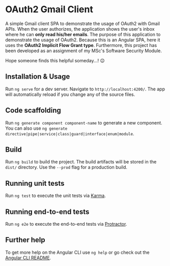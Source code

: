 # OAuth2 Gmail Client

A simple Gmail client SPA to demonstrate the usage of OAuth2 with Gmail APIs. When the user authorizes, the application shows the user's inbox where he can __only read his/her emails__. The purpose of this application to demonstrate the usage of OAuth2. Because this is an Angular SPA, here it uses the __OAuth2 Implicit Flow Grant type__. Furthermore, this project has been developed as an assignment of my MSc's Software Security Module. 

Hope someone finds this helpful someday...! :wink:

## Installation & Usage

Run `ng serve` for a dev server. Navigate to `http://localhost:4200/`. The app will automatically reload if you change any of the source files.

## Code scaffolding

Run `ng generate component component-name` to generate a new component. You can also use `ng generate directive|pipe|service|class|guard|interface|enum|module`.

## Build

Run `ng build` to build the project. The build artifacts will be stored in the `dist/` directory. Use the `--prod` flag for a production build.

## Running unit tests

Run `ng test` to execute the unit tests via [Karma](https://karma-runner.github.io).

## Running end-to-end tests

Run `ng e2e` to execute the end-to-end tests via [Protractor](http://www.protractortest.org/).

## Further help

To get more help on the Angular CLI use `ng help` or go check out the [Angular CLI README](https://github.com/angular/angular-cli/blob/master/README.md).
